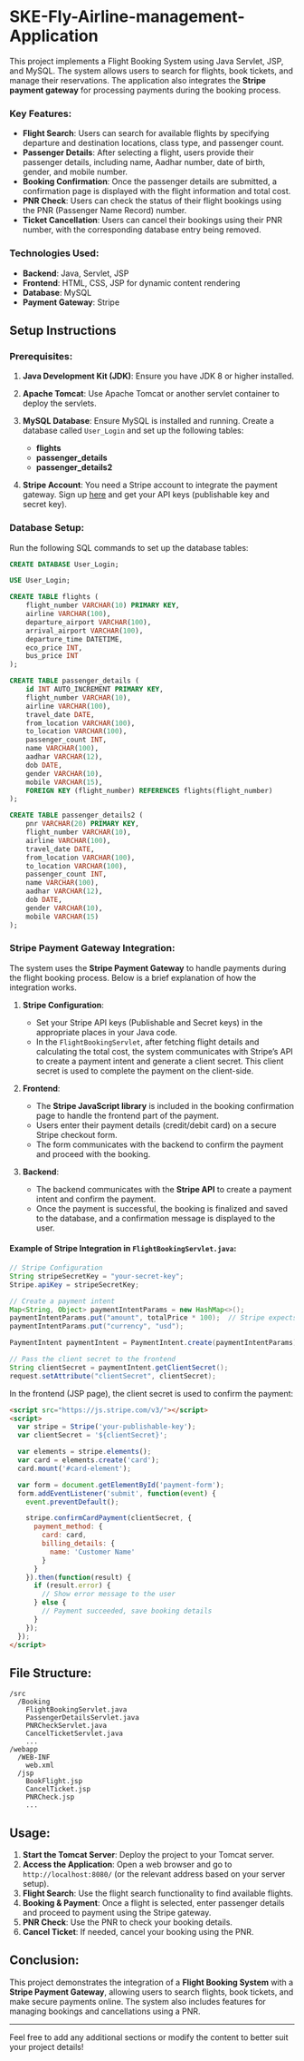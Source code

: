 # SKE-Fly-Airline-management-Application

This project implements a Flight Booking System using Java Servlet, JSP, and MySQL. The system allows users to search for flights, book tickets, and manage their reservations. The application also integrates the **Stripe payment gateway** for processing payments during the booking process.

### Key Features:

- **Flight Search**: Users can search for available flights by specifying departure and destination locations, class type, and passenger count.
- **Passenger Details**: After selecting a flight, users provide their passenger details, including name, Aadhar number, date of birth, gender, and mobile number.
- **Booking Confirmation**: Once the passenger details are submitted, a confirmation page is displayed with the flight information and total cost.
- **PNR Check**: Users can check the status of their flight bookings using the PNR (Passenger Name Record) number.
- **Ticket Cancellation**: Users can cancel their bookings using their PNR number, with the corresponding database entry being removed.

### Technologies Used:
- **Backend**: Java, Servlet, JSP
- **Frontend**: HTML, CSS, JSP for dynamic content rendering
- **Database**: MySQL
- **Payment Gateway**: Stripe

## Setup Instructions

### Prerequisites:

1. **Java Development Kit (JDK)**: Ensure you have JDK 8 or higher installed.
2. **Apache Tomcat**: Use Apache Tomcat or another servlet container to deploy the servlets.
3. **MySQL Database**: Ensure MySQL is installed and running. Create a database called `User_Login` and set up the following tables:
   - **flights**
   - **passenger_details**
   - **passenger_details2**

4. **Stripe Account**: You need a Stripe account to integrate the payment gateway. Sign up [here](https://stripe.com) and get your API keys (publishable key and secret key).

### Database Setup:

Run the following SQL commands to set up the database tables:

```sql
CREATE DATABASE User_Login;

USE User_Login;

CREATE TABLE flights (
    flight_number VARCHAR(10) PRIMARY KEY,
    airline VARCHAR(100),
    departure_airport VARCHAR(100),
    arrival_airport VARCHAR(100),
    departure_time DATETIME,
    eco_price INT,
    bus_price INT
);

CREATE TABLE passenger_details (
    id INT AUTO_INCREMENT PRIMARY KEY,
    flight_number VARCHAR(10),
    airline VARCHAR(100),
    travel_date DATE,
    from_location VARCHAR(100),
    to_location VARCHAR(100),
    passenger_count INT,
    name VARCHAR(100),
    aadhar VARCHAR(12),
    dob DATE,
    gender VARCHAR(10),
    mobile VARCHAR(15),
    FOREIGN KEY (flight_number) REFERENCES flights(flight_number)
);

CREATE TABLE passenger_details2 (
    pnr VARCHAR(20) PRIMARY KEY,
    flight_number VARCHAR(10),
    airline VARCHAR(100),
    travel_date DATE,
    from_location VARCHAR(100),
    to_location VARCHAR(100),
    passenger_count INT,
    name VARCHAR(100),
    aadhar VARCHAR(12),
    dob DATE,
    gender VARCHAR(10),
    mobile VARCHAR(15)
);
```

### Stripe Payment Gateway Integration:

The system uses the **Stripe Payment Gateway** to handle payments during the flight booking process. Below is a brief explanation of how the integration works.

1. **Stripe Configuration**:
   - Set your Stripe API keys (Publishable and Secret keys) in the appropriate places in your Java code.
   - In the `FlightBookingServlet`, after fetching flight details and calculating the total cost, the system communicates with Stripe’s API to create a payment intent and generate a client secret. This client secret is used to complete the payment on the client-side.

2. **Frontend**:
   - The **Stripe JavaScript library** is included in the booking confirmation page to handle the frontend part of the payment.
   - Users enter their payment details (credit/debit card) on a secure Stripe checkout form.
   - The form communicates with the backend to confirm the payment and proceed with the booking.

3. **Backend**:
   - The backend communicates with the **Stripe API** to create a payment intent and confirm the payment.
   - Once the payment is successful, the booking is finalized and saved to the database, and a confirmation message is displayed to the user.

#### Example of Stripe Integration in `FlightBookingServlet.java`:

```java
// Stripe Configuration
String stripeSecretKey = "your-secret-key";
Stripe.apiKey = stripeSecretKey;

// Create a payment intent
Map<String, Object> paymentIntentParams = new HashMap<>();
paymentIntentParams.put("amount", totalPrice * 100);  // Stripe expects amount in cents
paymentIntentParams.put("currency", "usd");

PaymentIntent paymentIntent = PaymentIntent.create(paymentIntentParams);

// Pass the client secret to the frontend
String clientSecret = paymentIntent.getClientSecret();
request.setAttribute("clientSecret", clientSecret);
```

In the frontend (JSP page), the client secret is used to confirm the payment:

```html
<script src="https://js.stripe.com/v3/"></script>
<script>
  var stripe = Stripe('your-publishable-key');
  var clientSecret = '${clientSecret}';

  var elements = stripe.elements();
  var card = elements.create('card');
  card.mount('#card-element');

  var form = document.getElementById('payment-form');
  form.addEventListener('submit', function(event) {
    event.preventDefault();

    stripe.confirmCardPayment(clientSecret, {
      payment_method: {
        card: card,
        billing_details: {
          name: 'Customer Name'
        }
      }
    }).then(function(result) {
      if (result.error) {
        // Show error message to the user
      } else {
        // Payment succeeded, save booking details
      }
    });
  });
</script>
```

## File Structure:

```
/src
  /Booking
    FlightBookingServlet.java
    PassengerDetailsServlet.java
    PNRCheckServlet.java
    CancelTicketServlet.java
    ...
/webapp
  /WEB-INF
    web.xml
  /jsp
    BookFlight.jsp
    CancelTicket.jsp
    PNRCheck.jsp
    ...
```

## Usage:

1. **Start the Tomcat Server**: Deploy the project to your Tomcat server.
2. **Access the Application**: Open a web browser and go to `http://localhost:8080/` (or the relevant address based on your server setup).
3. **Flight Search**: Use the flight search functionality to find available flights.
4. **Booking & Payment**: Once a flight is selected, enter passenger details and proceed to payment using the Stripe gateway.
5. **PNR Check**: Use the PNR to check your booking details.
6. **Cancel Ticket**: If needed, cancel your booking using the PNR.

## Conclusion:

This project demonstrates the integration of a **Flight Booking System** with a **Stripe Payment Gateway**, allowing users to search flights, book tickets, and make secure payments online. The system also includes features for managing bookings and cancellations using a PNR.

---

Feel free to add any additional sections or modify the content to better suit your project details!
